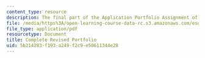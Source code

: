 ```yaml
---
content_type: resource
description: The final part of the Application Portfolio Assignment of the course.
file: /media/https%3A/open-learning-course-data-rc.s3.amazonaws.com/esd-71-engineering-systems-analysis-for-design-fall-2008/5b214283f193a249f2c9e50611344e28_ap_complete.pdf
file_type: application/pdf
resourcetype: Document
title: Complete Revised Portfolio
uid: 5b214283-f193-a249-f2c9-e50611344e28
---
```

